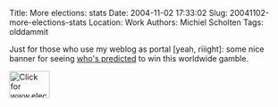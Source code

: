 Title: More elections: stats
Date: 2004-11-02 17:33:02
Slug: 20041102-more-elections-stats
Location: Work
Authors: Michiel Scholten
Tags: olddammit

<p>Just for those who use my weblog as portal [yeah, riiight]: some nice banner for seeing <a href="http://www.electoral-vote.com/">who's predicted</a> to win this worldwide gamble.</p>

<p><a href="http://www.electoral-vote.com/"><img src="http://www.electoral-vote.com/ev-small.png"
alt="Click for www.electoral-vote.com" width="72" height="48" /></a></p>